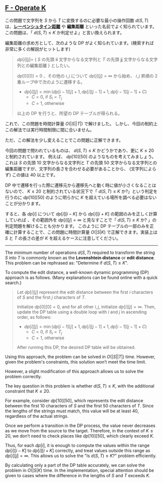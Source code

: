 ## [F - Operate K](https://atcoder.jp/contests/abc386/tasks/abc386_f) 

この問題で文字列を $S$ から $T$ に変換するのに必要な最小の操作回数 $d(S,T)$ は、**[レーベンシュタイン距離](https://ja.wikipedia.org/wiki/%E3%83%AC%E3%83%BC%E3%83%99%E3%83%B3%E3%82%B7%E3%83%A5%E3%82%BF%E3%82%A4%E3%83%B3%E8%B7%9D%E9%9B%A2)** や **編集距離** といった名前でよく知られています。
この問題は、「 $d(S,T) \le K$ か判定せよ」と言い換えられます。

編集距離の求め方として、次のような DP がよく知られています。(検索すれば非常に多くの解説がヒットします)

> $dp[i][j]=$ { $S$ の先頭 i**i** 文字からなる文字列と $T$ の先頭 j**j** 文字からなる文字列との編集距離 } としたい。
>
> $dp[0][0]=0$ 、その他の $i,j$ について $dp[i][j]= \infty$ から始め、 $i,j$ 昇順の 2 重ループ中で次のように遷移する。
>
> * $dp[i][j] = \min⁡(dp[i−1][j]+1, dp[i][j−1]+1, dp[i−1][j−1]+C)$
>   * $C = 0$,  if $S_i = T_j$
>   * $C = 1$, otherwise
>
> 以上の DP を行うと、所望の DP テーブルが得られる。

これで、この問題を時間計算量 $O(|S||T|)$ で解けました。
しかし、今回の制約上この解法では実行時間制限に間に合いません。

ただ、この解法を少し変えることでこの問題に正解できます。

今回の問題で問われているものは、 $d(S,T) \le K$ かどうかであり、更に $K \le 20$ と制約されています。
例えば、 $dp[10][50]$ のようなものを考えてみましょう。これは $S$ の先頭 $10$ 文字からなる文字列と $T$ の先頭 $50$ 文字からなる文字列との編集距離ですが、文字列の長さを合わせる必要があることから、 (文字列によらず) この値は $40$ 以上です。

DP 中で遷移を行った際に遷移元から遷移先へと動く時に値が小さくなることはないので、 $K\le 20$ と制約されている状況下で「 $d(S,T) \le K$ か?」という判定を行うのに $dp[10][50]$ のように明らかに $K$ を超えている場所を調べる必要はないことが分かります。

すると、各 $dp[i]$ について $dp[i][i−K]$ から $dp[i][i+K]$ の範囲のみを正しく計算していれば 、その範囲外を $dp[i][j]= \infty$ と見なすことで「 $d(S,T) \le K$ か? 」の判定問題を解けることも分かります。
このように DP テーブルの一部のみを正確に計算することで、この問題に時間計算量 $O(|S|K)$ で正解できます。実装上は $S$ と $T$ の長さの差が $K$ を超えるケースに注意してください。

---

The minimum number of operations $d(S, T)$ required to transform the string $S$ into $T$ is commonly known as the **Levenshtein distance** or **edit distance**. This problem can be rephrased as: "Determine if $d(S, T) \le K$".

To compute the edit distance, a well-known dynamic programming (DP) approach is as follows. (Many explanations can be found online with a quick search.)

> Let $dp[i][j]$ represent the edit distance between the first $i$ characters of $S$ and the first $j$ characters of $T$.
>
> Initialize $dp[0][0] = 0$, and for all other $i, j$, initialize $dp[i][j] = \infty$. Then, update the DP table using a double loop with $i$ and $j$ in ascending order, as follows:
>
> * $dp[i][j] = \min(dp[i-1][j] + 1, dp[i][j-1] + 1, dp[i-1][j-1] + C)$
>   * $C = 0$, if $S_i = T_j$
>   * $C = 1$, otherwise
>
> After running this DP, the desired DP table will be obtained.

Using this approach, the problem can be solved in $O(|S| |T|)$ time. However, given the problem's constraints, this solution won’t meet the time limit.

However, a slight modification of this approach allows us to solve the problem correctly.

The key question in this problem is whether $d(S, T) \le K$, with the additional constraint that $K \le 20$. 

For example, consider $dp[10][50]$, which represents the edit distance between the first 10 characters of $S$ and the first 50 characters of $T$. Since the lengths of the strings must match, this value will be at least 40, regardless of the actual strings.

Once we perform a transition in the DP process, the value never decreases as we move from the source to the target. Therefore, in the context of $K \le 20$, we don’t need to check places like $dp[10][50]$, which clearly exceed $K$.

Thus, for each $dp[i]$, it is enough to compute the values within the range $dp[i][i-K]$ to $dp[i][i+K]$ correctly, and treat values outside this range as $dp[i][j] = \infty$. This allows us to solve the "Is $d(S, T) \le K$?" problem efficiently.

By calculating only a part of the DP table accurately, we can solve the problem in $O(|S| K)$ time. In the implementation, special attention should be given to cases where the difference in the lengths of $S$ and $T$ exceeds $K$.
